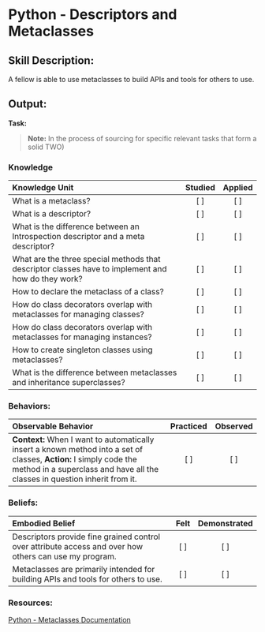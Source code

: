 # Python - Descriptors and Metaclasses


## Skill Description:

A fellow is able to use metaclasses to build APIs and tools for others to use.

## Output: 

**Task:**
> **Note:** In the process of sourcing for specific relevant tasks that form a solid TWO)


### Knowledge
| Knowledge Unit   |      Studied      | Applied |
|:-------------|:------------------:|:--------:|
| What is a metaclass? | [ ] | [ ] |
| What is a descriptor? | [ ] | [ ] |
| What is the difference between an Introspection descriptor and a meta descriptor? | [ ] | [ ] | 
| What are the three special methods that descriptor classes have to implement and how do they work? | [ ] | [ ] |
| How to declare the metaclass of a class? | [ ] | [ ] |
| How do class decorators overlap with metaclasses for managing classes? | [ ] | [ ] |
| How do class decorators overlap with metaclasses for managing instances? | [ ] | [ ] |
| How to create singleton classes using metaclasses? | [ ] | [ ] |
| What is the difference between metaclasses and inheritance superclasses? | [ ] | [ ] |


### Behaviors:
| Observable Behavior   |      Practiced      | Observed |
|:-------------|:------------------:|:--------:|
| **Context:**  When I want to automatically insert a known method into a set of classes, **Action:** I simply code the method in a superclass and have all the classes in question inherit from it. | [ ] | [ ] |


### Beliefs:
| Embodied Belief   |      Felt      | Demonstrated |
|:-------------|:------------------:|:--------:|
| Descriptors provide fine grained control over attribute access and over how others can use my program.| [ ] | [ ] |
| Metaclasses are primarily intended for building APIs and tools for others to use.| [ ] | [ ] |

 
### Resources:

[Python - Metaclasses Documentation](https://docs.python.org/3/library/)
